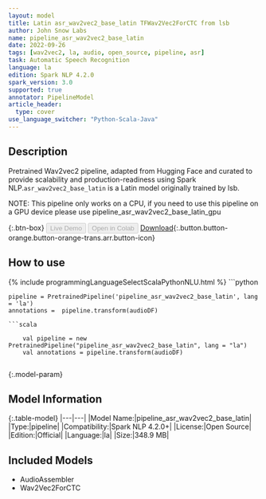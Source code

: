 ```yaml
---
layout: model
title: Latin asr_wav2vec2_base_latin TFWav2Vec2ForCTC from lsb
author: John Snow Labs
name: pipeline_asr_wav2vec2_base_latin
date: 2022-09-26
tags: [wav2vec2, la, audio, open_source, pipeline, asr]
task: Automatic Speech Recognition
language: la
edition: Spark NLP 4.2.0
spark_version: 3.0
supported: true
annotator: PipelineModel
article_header:
  type: cover
use_language_switcher: "Python-Scala-Java"
---
```


## Description

Pretrained Wav2vec2  pipeline, adapted from Hugging Face and curated to provide scalability and production-readiness using Spark NLP.`asr_wav2vec2_base_latin` is a Latin model originally trained by lsb.

NOTE: This pipeline only works on a CPU, if you need to use this pipeline on a GPU device please use pipeline_asr_wav2vec2_base_latin_gpu

{:.btn-box}
<button class="button button-orange" disabled>Live Demo</button>
<button class="button button-orange" disabled>Open in Colab</button>
[Download](https://s3.amazonaws.com/auxdata.johnsnowlabs.com/public/models/pipeline_asr_wav2vec2_base_latin_la_4.2.0_3.0_1664190128397.zip){:.button.button-orange.button-orange-trans.arr.button-icon}

## How to use



<div class="tabs-box" markdown="1">
{% include programmingLanguageSelectScalaPythonNLU.html %}
```python

    pipeline = PretrainedPipeline('pipeline_asr_wav2vec2_base_latin', lang = 'la')
    annotations =  pipeline.transform(audioDF)
    
```
```scala

    val pipeline = new PretrainedPipeline("pipeline_asr_wav2vec2_base_latin", lang = "la")
    val annotations = pipeline.transform(audioDF)
    
```
</div>

{:.model-param}
## Model Information

{:.table-model}
|---|---|
|Model Name:|pipeline_asr_wav2vec2_base_latin|
|Type:|pipeline|
|Compatibility:|Spark NLP 4.2.0+|
|License:|Open Source|
|Edition:|Official|
|Language:|la|
|Size:|348.9 MB|

## Included Models

- AudioAssembler
- Wav2Vec2ForCTC
